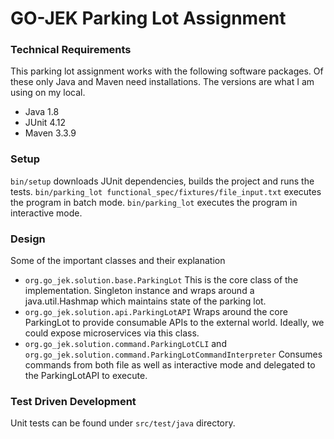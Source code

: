 # GO-JEK Parking Lot Assignment

### Technical Requirements
This parking lot assignment works with the following software packages. Of these only Java and Maven need installations. The versions are what I am using on my local.
* Java 1.8
* JUnit 4.12
* Maven 3.3.9

### Setup
`bin/setup` downloads JUnit dependencies, builds the project and runs the tests. 
`bin/parking_lot functional_spec/fixtures/file_input.txt` executes the program in batch mode.
`bin/parking_lot` executes the program in interactive mode.

### Design
Some of the important classes and their explanation
* `org.go_jek.solution.base.ParkingLot` This is the core class of the implementation. Singleton instance and wraps around a java.util.Hashmap which maintains state of the parking lot. 
* `org.go_jek.solution.api.ParkingLotAPI` Wraps around the core ParkingLot to provide consumable APIs to the external world. Ideally, we could expose microservices via this class.
* `org.go_jek.solution.command.ParkingLotCLI` and `org.go_jek.solution.command.ParkingLotCommandInterpreter` Consumes commands from both file as well as interactive mode and delegated to the ParkingLotAPI to execute.

### Test Driven Development
Unit tests can be found under `src/test/java` directory. 
